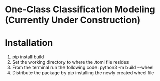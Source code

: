# One-Class Classification Modeling (Currently Under Construction)

# Installation 
1) pip install build
2) Set the working directory to where the .toml file resides
3) From the terminal run the following code: python3 -m build --wheel 
4) Distribute the package by pip installing the newly created wheel file 


